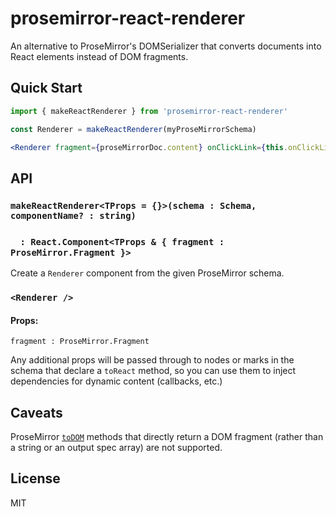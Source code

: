 # prosemirror-react-renderer

An alternative to ProseMirror's DOMSerializer that converts documents into React
elements instead of DOM fragments.

## Quick Start

```jsx
import { makeReactRenderer } from 'prosemirror-react-renderer'

const Renderer = makeReactRenderer(myProseMirrorSchema)

<Renderer fragment={proseMirrorDoc.content} onClickLink={this.onClickLink} extraProp='foo' />
```

## API

### `makeReactRenderer<TProps = {}>(schema : Schema, componentName? : string)`<br>
### &nbsp;&nbsp;&nbsp;&nbsp;`: React.Component<TProps & { fragment : ProseMirror.Fragment }>`

Create a `Renderer` component from the given ProseMirror schema.

### `<Renderer />`

#### Props:

`fragment : ProseMirror.Fragment`

Any additional props will be passed through to nodes or marks in the schema that
declare a `toReact` method, so you can use them to inject dependencies for
dynamic content (callbacks, etc.)

## Caveats

ProseMirror [`toDOM`](https://prosemirror.net/docs/ref/#model.NodeSpec.toDOM)
methods that directly return a DOM fragment (rather than a string or an output
spec array) are not supported.

## License

MIT
